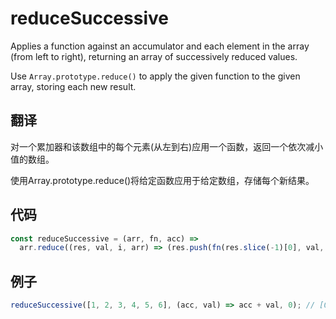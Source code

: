 # reduceSuccessive

Applies a function against an accumulator and each element in the array (from left to right), returning an array of successively reduced values.

Use `Array.prototype.reduce()` to apply the given function to the given array, storing each new result.

## 翻译

对一个累加器和该数组中的每个元素(从左到右)应用一个函数，返回一个依次减小值的数组。

使用Array.prototype.reduce()将给定函数应用于给定数组，存储每个新结果。

## 代码

```js
const reduceSuccessive = (arr, fn, acc) =>
  arr.reduce((res, val, i, arr) => (res.push(fn(res.slice(-1)[0], val, i, arr)), res), [acc]);
```

## 例子

```js
reduceSuccessive([1, 2, 3, 4, 5, 6], (acc, val) => acc + val, 0); // [0, 1, 3, 6, 10, 15, 21]
```
